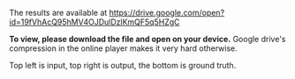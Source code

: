 The results are available at https://drive.google.com/open?id=19fVhAcQ95hMV4OJDulDzlKmQF5q5HZgC

**To view, please download the file and open on your device.** Google drive's compression in the online player makes it very hard otherwise.

Top left is input, top right is output, the bottom is ground truth.
